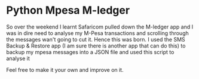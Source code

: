 # Python Mpesa M-ledger

So over the weekend I learnt Safaricom pulled down the M-ledger app and I was in dire need 
to analyse my M-Pesa transactions and scrolling through the messages wan't going to cut it.
Hence this was born. I used the SMS Backup & Restore app (I am sure there is another app that can do this) 
to backup my mpesa messages into a JSON file and used this script to analyse it

Feel free to make it your own and improve on it.
